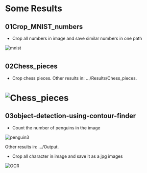 # Some Results


## 01Crop_MNIST_numbers

- Crop all numbers in image and save similar numbers in one path

![mnist](https://github.com/n-ebrahimian/object-detection-using-contour_finder/blob/main/01Crop_MNIST_numbers/inputs/mnist.png)

#

## 02Chess_pieces

- Crop chess pieces.
Other results in: .../Results/Chess_pieces.

# ![Chess_pieces](https://github.com/n-ebrahimian/object-detection-using-contour_finder/blob/main/02chess_pieces/Results/Chess_pieces/1.jpg)

## 03object-detection-using-contour-finder

- Count the number of penguins in the image

![penguin3](https://github.com/n-ebrahimian/object-detection-using-contour_finder/blob/main/03object-detection-using-contour-finder/Output/penguin3.jpg)

Other results in: .../Output.

- Crop all character in image and save it as a jpg images

![OCR](https://github.com/n-ebrahimian/object-detection-using-contour_finder/blob/main/03object-detection-using-contour-finder/Output/OCR/OCR.jpg)

